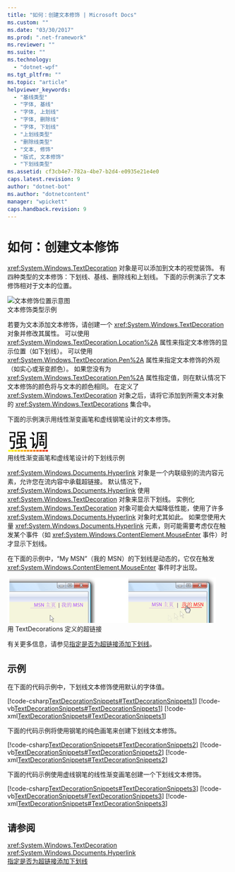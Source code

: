 ```yaml
---
title: "如何：创建文本修饰 | Microsoft Docs"
ms.custom: ""
ms.date: "03/30/2017"
ms.prod: ".net-framework"
ms.reviewer: ""
ms.suite: ""
ms.technology: 
  - "dotnet-wpf"
ms.tgt_pltfrm: ""
ms.topic: "article"
helpviewer_keywords: 
  - "基线类型"
  - "字体, 基线"
  - "字体, 上划线"
  - "字体, 删除线"
  - "字体, 下划线"
  - "上划线类型"
  - "删除线类型"
  - "文本, 修饰"
  - "版式, 文本修饰"
  - "下划线类型"
ms.assetid: cf3cb4e7-782a-4be7-b2d4-e0935e21e4e0
caps.latest.revision: 9
author: "dotnet-bot"
ms.author: "dotnetcontent"
manager: "wpickett"
caps.handback.revision: 9
---
```

# 如何：创建文本修饰
<xref:System.Windows.TextDecoration> 对象是可以添加到文本的视觉装饰。  有四种类型的文本修饰：下划线、基线、删除线和上划线。  下面的示例演示了文本修饰相对于文本的位置。  
  
 ![文本修饰位置示意图](../../../../docs/framework/wpf/advanced/media/textdecoration01.png "TextDecoration01")  
文本修饰类型示例  
  
 若要为文本添加文本修饰，请创建一个 <xref:System.Windows.TextDecoration> 对象并修改其属性。  可以使用 <xref:System.Windows.TextDecoration.Location%2A> 属性来指定文本修饰的显示位置（如下划线）。  可以使用 <xref:System.Windows.TextDecoration.Pen%2A> 属性来指定文本修饰的外观（如实心或渐变颜色）。  如果您没有为 <xref:System.Windows.TextDecoration.Pen%2A> 属性指定值，则在默认情况下文本修饰的颜色将与文本的颜色相同。  在定义了 <xref:System.Windows.TextDecoration> 对象之后，请将它添加到所需文本对象的 <xref:System.Windows.TextDecorations> 集合中。  
  
 下面的示例演示用线性渐变画笔和虚线钢笔设计的文本修饰。  
  
 ![采用线性渐变下划线的文本修饰](../../../../docs/framework/wpf/advanced/media/textdecoration02.png "TextDecoration02")  
用线性渐变画笔和虚线笔设计的下划线示例  
  
 <xref:System.Windows.Documents.Hyperlink> 对象是一个内联级别的流内容元素，允许您在流内容中承载超链接。  默认情况下，<xref:System.Windows.Documents.Hyperlink> 使用 <xref:System.Windows.TextDecoration> 对象来显示下划线。  实例化 <xref:System.Windows.TextDecoration> 对象可能会大幅降低性能，使用了许多 <xref:System.Windows.Documents.Hyperlink> 对象时尤其如此。  如果您使用大量 <xref:System.Windows.Documents.Hyperlink> 元素，则可能需要考虑仅在触发某个事件（如 <xref:System.Windows.ContentElement.MouseEnter> 事件）时才显示下划线。  
  
 在下面的示例中，“My MSN”（我的 MSN）的下划线是动态的，它仅在触发 <xref:System.Windows.ContentElement.MouseEnter> 事件时才出现。  
  
 ![显示 TextDecoration 的超链接](../../../../docs/framework/wpf/advanced/media/textdecoration03.png "TextDecoration03")  
用 TextDecorations 定义的超链接  
  
 有关更多信息，请参见[指定是否为超链接添加下划线](../../../../docs/framework/wpf/advanced/how-to-specify-whether-a-hyperlink-is-underlined.md)。  
  
## 示例  
 在下面的代码示例中，下划线文本修饰使用默认的字体值。  
  
 [!code-csharp[TextDecorationSnippets#TextDecorationSnippets1](../../../../samples/snippets/csharp/VS_Snippets_Wpf/TextDecorationSnippets/CSharp/Window1.xaml.cs#textdecorationsnippets1)]
 [!code-vb[TextDecorationSnippets#TextDecorationSnippets1](../../../../samples/snippets/visualbasic/VS_Snippets_Wpf/TextDecorationSnippets/visualbasic/window1.xaml.vb#textdecorationsnippets1)]
 [!code-xml[TextDecorationSnippets#TextDecorationSnippets1](../../../../samples/snippets/csharp/VS_Snippets_Wpf/TextDecorationSnippets/CSharp/Window1.xaml#textdecorationsnippets1)]  
  
 下面的代码示例将使用钢笔的纯色画笔来创建下划线文本修饰。  
  
 [!code-csharp[TextDecorationSnippets#TextDecorationSnippets2](../../../../samples/snippets/csharp/VS_Snippets_Wpf/TextDecorationSnippets/CSharp/Window1.xaml.cs#textdecorationsnippets2)]
 [!code-vb[TextDecorationSnippets#TextDecorationSnippets2](../../../../samples/snippets/visualbasic/VS_Snippets_Wpf/TextDecorationSnippets/visualbasic/window1.xaml.vb#textdecorationsnippets2)]
 [!code-xml[TextDecorationSnippets#TextDecorationSnippets2](../../../../samples/snippets/csharp/VS_Snippets_Wpf/TextDecorationSnippets/CSharp/Window1.xaml#textdecorationsnippets2)]  
  
 下面的代码示例使用虚线钢笔的线性渐变画笔创建一个下划线文本修饰。  
  
 [!code-csharp[TextDecorationSnippets#TextDecorationSnippets3](../../../../samples/snippets/csharp/VS_Snippets_Wpf/TextDecorationSnippets/CSharp/Window1.xaml.cs#textdecorationsnippets3)]
 [!code-vb[TextDecorationSnippets#TextDecorationSnippets3](../../../../samples/snippets/visualbasic/VS_Snippets_Wpf/TextDecorationSnippets/visualbasic/window1.xaml.vb#textdecorationsnippets3)]
 [!code-xml[TextDecorationSnippets#TextDecorationSnippets3](../../../../samples/snippets/csharp/VS_Snippets_Wpf/TextDecorationSnippets/CSharp/Window1.xaml#textdecorationsnippets3)]  
  
## 请参阅  
 <xref:System.Windows.TextDecoration>   
 <xref:System.Windows.Documents.Hyperlink>   
 [指定是否为超链接添加下划线](../../../../docs/framework/wpf/advanced/how-to-specify-whether-a-hyperlink-is-underlined.md)